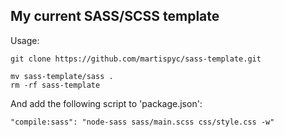 ## My current SASS/SCSS template

Usage:

```
git clone https://github.com/martispyc/sass-template.git

mv sass-template/sass .
rm -rf sass-template
```

And add the following script to 'package.json':

``"compile:sass": "node-sass sass/main.scss css/style.css -w"``
